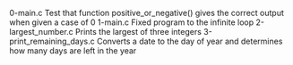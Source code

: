 0-main.c	Test that function positive_or_negative() gives the correct output when given a case of 0
1-main.c	Fixed program to the infinite loop
2-largest_number.c	Prints the largest of three integers
3-print_remaining_days.c	Converts a date to the day of year and determines how many days are left in the year
